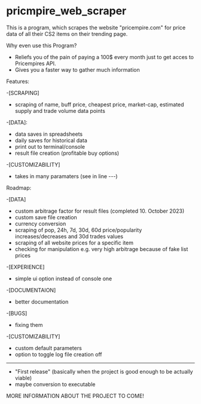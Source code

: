 # pricmpire_web_scraper
This is a program, which scrapes the website "pricempire.com" for price data of all their CS2 items on their trending page.


Why even use this Program?

- Reliefs you of the pain of paying a 100$ every month just to get acces to Pricempires API.
- Gives you a faster way to gather much information


Features:

-[SCRAPING]

  - scraping of name, buff price, cheapest price, market-cap, estimated supply and trade volume data points
    
-[DATA]:

  - data saves in spreadsheets
  - daily saves for historical data
  - print out to terminal/console
  - result file creation (profitable buy options)
    
-[CUSTOMIZABILITY]
  
  - takes in many paramaters (see in line ---)

Roadmap:

-[DATA]

  - custom arbitrage factor for result files (completed 10. October 2023)
  - custom save file creation
  - currency conversion
  - scraping of pop, 24h, 7d, 30d, 60d price/popularity increases/decreases and 30d trades values
  - scraping of all website prices for a specific item
  - checking for manipulation e.g. very high arbitrage because of fake list prices 

-[EXPERIENCE]

  - simple ui option instead of console one

-[DOCUMENTAION]

  - better documentation

-[BUGS]

  - fixing them

-[CUSTOMIZABILITY]

  - custom default parameters
  - option to toggle log file creation off

  -------
  - "First release" (basically when the project is good enough to be actually viable)
  - maybe conversion to executable



MORE INFORMATION ABOUT THE PROJECT TO COME!
    
